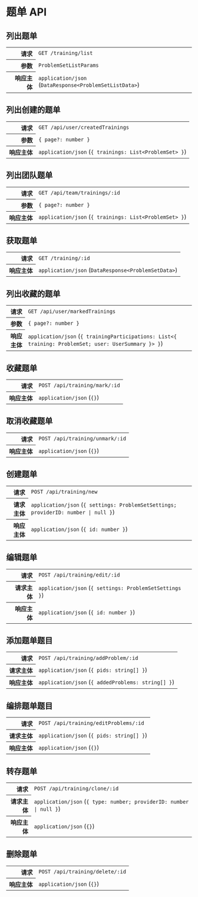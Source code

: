 # 题单 API

## 列出题单

<table>
  <tr>
    <th align="right">请求</th>
    <td><code>GET /training/list</code></td>
  </tr>
  <tr>
    <th align="right">参数</th>
    <td><code>ProblemSetListParams</code></td>
  </tr>
  <tr>
    <th align="right">响应主体</th>
    <td><code>application/json</code> (<code>DataResponse&lt;ProblemSetListData&gt;</code>)</td>
  </tr>
</table>

## 列出创建的题单

<table>
  <tr>
    <th align="right">请求</th>
    <td><code>GET /api/user/createdTrainings</code></td>
  </tr>
  <tr>
    <th align="right">参数</th>
    <td><code>{ page?: number }</code></td>
  </tr>
  <tr>
    <th align="right">响应主体</th>
    <td><code>application/json</code> (<code>{ trainings: List&lt;ProblemSet&gt; }</code>)</td>
  </tr>
</table>

## 列出团队题单

<table>
  <tr>
    <th align="right">请求</th>
    <td><code>GET /api/team/trainings/:id</code></td>
  </tr>
  <tr>
    <th align="right">参数</th>
    <td><code>{ page?: number }</code></td>
  </tr>
  <tr>
    <th align="right">响应主体</th>
    <td><code>application/json</code> (<code>{ trainings: List&lt;ProblemSet&gt; }</code>)</td>
  </tr>
</table>

## 获取题单

<table>
  <tr>
    <th align="right">请求</th>
    <td><code>GET /training/:id</code></td>
  </tr>
  <tr>
    <th align="right">响应主体</th>
    <td><code>application/json</code> (<code>DataResponse&lt;ProblemSetData&gt;</code>)</td>
  </tr>
</table>

## 列出收藏的题单

<table>
  <tr>
    <th align="right">请求</th>
    <td><code>GET /api/user/markedTrainings</code></td>
  </tr>
  <tr>
    <th align="right">参数</th>
    <td><code>{ page?: number }</code></td>
  </tr>
  <tr>
    <th align="right">响应主体</th>
    <td><code>application/json</code> (<code>{ trainingParticipations: List&lt;{ training: ProblemSet; user: UserSummary }&gt; }</code>)</td>
  </tr>
</table>

## 收藏题单

<table>
  <tr>
    <th align="right">请求</th>
    <td><code>POST /api/training/mark/:id</code></td>
  </tr>
  <tr>
    <th align="right">响应主体</th>
    <td><code>application/json</code> (<code>{}</code>)</td>
  </tr>
</table>

## 取消收藏题单

<table>
  <tr>
    <th align="right">请求</th>
    <td><code>POST /api/training/unmark/:id</code></td>
  </tr>
  <tr>
    <th align="right">响应主体</th>
    <td><code>application/json</code> (<code>{}</code>)</td>
  </tr>
</table>

## 创建题单

<table>
  <tr>
    <th align="right">请求</th>
    <td><code>POST /api/training/new</code></td>
  </tr>
  <tr>
    <th align="right">请求主体</th>
    <td><code>application/json</code> (<code>{ settings: ProblemSetSettings; providerID: number | null }</code>)</td>
  </tr>
  <tr>
    <th align="right">响应主体</th>
    <td><code>application/json</code> (<code>{ id: number }</code>)</td>
  </tr>
</table>

## 编辑题单

<table>
  <tr>
    <th align="right">请求</th>
    <td><code>POST /api/training/edit/:id</code></td>
  </tr>
  <tr>
    <th align="right">请求主体</th>
    <td><code>application/json</code> (<code>{ settings: ProblemSetSettings }</code>)</td>
  </tr>
  <tr>
    <th align="right">响应主体</th>
    <td><code>application/json</code> (<code>{ id: number }</code>)</td>
  </tr>
</table>

## 添加题单题目

<table>
  <tr>
    <th align="right">请求</th>
    <td><code>POST /api/training/addProblem/:id</code></td>
  </tr>
  <tr>
    <th align="right">请求主体</th>
    <td><code>application/json</code> (<code>{ pids: string[] }</code>)</td>
  </tr>
  <tr>
    <th align="right">响应主体</th>
    <td><code>application/json</code> (<code>{ addedProblems: string[] }</code>)</td>
  </tr>
</table>

## 编排题单题目

<table>
  <tr>
    <th align="right">请求</th>
    <td><code>POST /api/training/editProblems/:id</code></td>
  </tr>
  <tr>
    <th align="right">请求主体</th>
    <td><code>application/json</code> (<code>{ pids: string[] }</code>)</td>
  </tr>
  <tr>
    <th align="right">响应主体</th>
    <td><code>application/json</code> (<code>{}</code>)</td>
  </tr>
</table>

## 转存题单

<table>
  <tr>
    <th align="right">请求</th>
    <td><code>POST /api/training/clone/:id</code></td>
  </tr>
  <tr>
    <th align="right">请求主体</th>
    <td><code>application/json</code> (<code>{ type: number; providerID: number | null }</code>)</td>
  </tr>
  <tr>
    <th align="right">响应主体</th>
    <td><code>application/json</code> (<code>{}</code>)</td>
  </tr>
</table>

## 删除题单

<table>
  <tr>
    <th align="right">请求</th>
    <td><code>POST /api/training/delete/:id</code></td>
  </tr>
  <tr>
    <th align="right">响应主体</th>
    <td><code>application/json</code> (<code>{}</code>)</td>
  </tr>
</table>
